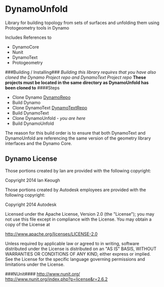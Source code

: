 DynamoUnfold
============

Library for building topology from sets of surfaces and unfolding them using Protogeometry tools in Dynamo

Includes References to
* DynamoCore
* Nunit
* DynamoText
* Protogeometry

###Building / Installing###
*Building this library requires that you have also cloned the Dynamo Project repo and DynamoText Project repo*
**These projects must be located in the same directory as DynamoUnfold has been cloned to**
####Steps
- Clone Dynamo [DynamoRepo](https://github.com/DynamoDS/Dynamo)
- Build Dynamo
- Clone DynamoText [DynamoTextRepo](https://github.com/DynamoDS/DynamoText)
- Build DynamoText
- Clone DynamoUnfold - *you are here*
- Build DynamoUnfold

The reason for this build order is to ensure that both DynamoText and DynamoUnfold are referencing the same version of the geometry library interfaces and the Dynamo Core.


## Dynamo License ##

Those portions created by Ian are provided with the following copyright:

Copyright 2014 Ian Keough

Those portions created by Autodesk employees are provided with the following copyright:

Copyright 2014 Autodesk


Licensed under the Apache License, Version 2.0 (the "License");
you may not use this file except in compliance with the License.
You may obtain a copy of the License at

http://www.apache.org/licenses/LICENSE-2.0

Unless required by applicable law or agreed to in writing, software
distributed under the License is distributed on an "AS IS" BASIS,
WITHOUT WARRANTIES OR CONDITIONS OF ANY KIND, either express or implied.
See the License for the specific language governing permissions and
limitations under the License.


###NUnit####
http://www.nunit.org/  
http://www.nunit.org/index.php?p=license&r=2.6.2  

